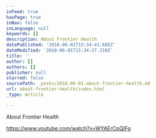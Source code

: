 ```yaml
---
inFeed: true
hasPage: true
inNav: false
inLanguage: null
keywords: []
description: About Frontier Health
datePublished: '2016-06-01T15:34:41.685Z'
dateModified: '2016-06-01T15:34:27.310Z'
title: ''
author: []
authors: []
publisher: null
starred: false
sourcePath: _posts/2016-06-01-about-frontier-health.md
url: about-frontier-health/index.html
_type: Article

---
```

About Frontier Health

https://www.youtube.com/watch?v=WYAErCpQIFg